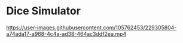 # Dice Simulator
https://user-images.githubusercontent.com/105762453/229305804-a74ada17-a968-4c4a-ad38-464ac3ddf2ea.mp4


